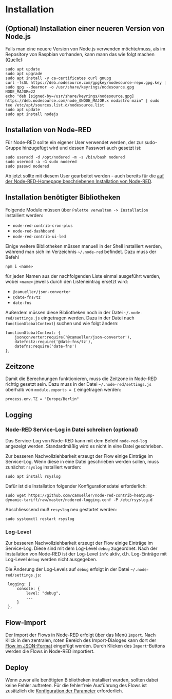 # Installation
## (Optional) Installation einer neueren Version von Node.js
Falls man eine neuere Version von Node.js verwenden möchte/muss, als im Repository von Raspbian vorhanden, kann mann das wie folgt machen ([Quelle](https://pimylifeup.com/raspberry-pi-nodejs/)):

    sudo apt update
    sudo apt upgrade
    sudo apt install -y ca-certificates curl gnupg
    curl -fsSL https://deb.nodesource.com/gpgkey/nodesource-repo.gpg.key | sudo gpg --dearmor -o /usr/share/keyrings/nodesource.gpg
    NODE_MAJOR=22
    echo "deb [signed-by=/usr/share/keyrings/nodesource.gpg] https://deb.nodesource.com/node_$NODE_MAJOR.x nodistro main" | sudo tee /etc/apt/sources.list.d/nodesource.list
    sudo apt update
    sudo apt install nodejs

## Installation von Node-RED
Für Node-RED sollte ein eigener User verwendet werden, der zur sudo-Gruppe hinzugefügt wird und dessen Passwort auch gesetzt ist:

    sudo useradd -d /opt/nodered -m -s /bin/bash nodered
    sudo usermod -a -G sudo nodered
    sudo passwd nodered

Ab jetzt sollte mit diesem User gearbeitet werden - auch bereits für die [auf der Node-RED-Homepage beschriebenen Installation von Node-RED](https://nodered.org/docs/getting-started/).

## Installation benötigter Bibliotheken
Folgende Module müssen über `Palette verwalten -> Installation` installiert werden:
- `node-red-contrib-cron-plus`
- `node-red-dashboard`
- `node-red-contrib-ui-led`

Einige weitere Bibliotheken müssen manuell in der Shell installiert werden, während man sich im Verzeichnis `~/.node-red` befindet. Dazu muss der Befehl 

    npm i <name>

für jeden Namen aus der nachfolgenden Liste einmal ausgeführt werden, wobei `<name>` jeweils durch den Listeneintrag ersetzt wird:

- `@camueller/json-converter`
- `@date-fns/tz`
- `date-fns`

Außerdem müssen diese Bibliotheken noch in der Datei `~/.node-red/settings.js` eingetragen werden. Dazu in der Datei nach `functionGlobalContext`) suchen und wie folgt ändern:

    functionGlobalContext: {
        jsonconverter:require('@camueller/json-converter'),
        datefnstz:require('@date-fns/tz'),
        datefns:require('date-fns')
    },

## Zeitzone
Damit die Berechnungen funktionieren, muss die Zeitzone in Node-RED richtig gesetzt sein.
Dazu muss in der Datei `~/.node-red/settings.js` oberhalb von `module.exports = {` eingetragen werden:

    process.env.TZ = "Europe/Berlin"

## Logging
### Node-RED Service-Log in Datei schreiben (optional)
Das Service-Log von Node-RED kann mit dem Befehl `node-red-log` angezeigt werden. Standardmäßig wird es nicht in eine Datei geschrieben.

Zur besseren Nachvollziehbarkeit erzeugt der Flow einige Einträge im Service-Log. Wenn diese in eine Datei geschrieben werden sollen, muss zunächst `rsyslog` installiert werden:

    sudo apt install rsyslog

Dafür ist die Installation folgender Konfigurationsdatei erforderlich:


    sudo wget https://github.com/camueller/node-red-contrib-heatpump-dynamic-tariff/raw/master/nodered-logging.conf -P /etc/rsyslog.d

Abschliesssend muß `resyslog` neu gestartet werden:

    sudo systemctl restart rsyslog

### Log-Level
Zur besseren Nachvollziehbarkeit erzeugt der Flow einige Einträge im Service-Log. Diese sind mit dem Log-Level `debug` zugeordnet. Nach der Installation von Node-RED ist der Log-Level `info` aktiv, d.h. Log-Einträge mit Log-Level `debug` werden nicht ausgegeben.

Die Änderung der Log-Levels auf `debug` erfolgt in der Datei `~/.node-red/settings.js`:

     logging: {
         console: {
             level: "debug",
             ...
         }
     },

## Flow-Import
Der Import der Flows in Node-RED erfolgt über das Menü `Import`. Nach Klick in den zentralen, roten Bereich des Import-Dialoges kann dort der [Flow im JSON-Format](https://github.com/camueller/node-red-contrib-heatpump-dynamic-tariff/blob/main/flow.json) eingefügt werden. Durch Klicken des `Import`-Buttons werden die Flows in Node-RED importiert. 

## Deploy
Wenn zuvor alle benötigten Bibliotheken installiert wurden, sollten dabei keine Fehler auftreten. Für die fehlerfreie Ausführung des Flows ist zusätzlich die [Konfiguration der Parameter](configuration.md) erforderlich.
